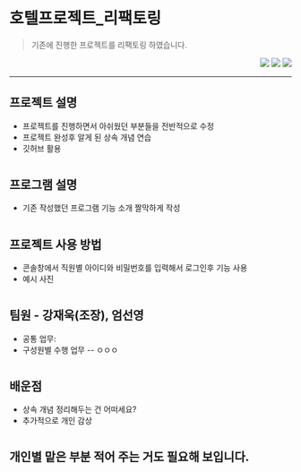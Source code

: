# 호텔프로젝트_리팩토링
> 기존에 진행한 프로젝트를 리팩토링 하였습니다.
<div align=right> 
  <img src = "https://img.shields.io/badge/Java-007396?style=flat&logo=OpenJDK&logoColor=white">
  <img src = "https://img.shields.io/badge/Eclipse-2C2255?style=for-the-badge&logo=eclipse&logoColor=white">
  <img src = "https://img.shields.io/badge/GitHub-100000?style=for-the-badge&logo=github&logoColor=white">
</div>
   
***

## 프로젝트 설명
- 프로젝트를 진행하면서 아쉬웠던 부분들을 전반적으로 수정
- 프로젝트 완성후 알게 된 상속 개념 연습
- 깃허브 활용   

#
## 프로그램 설명
- 기존 작성했던 프로그램 기능 소개 짤막하게 작성   

#   
## 프로젝트 사용 방법
- 콘솔창에서 직원별 아이디와 비밀번호를 입력해서 로그인후 기능 사용
- 예시 사진   

# 
## 팀원 - 강재욱(조장), 엄선영   
- 공통 업무:
- 구성원별 수행 업무
-- ㅇㅇㅇ
#
## 배운점
- 상속 개념 정리해두는 건 어떠세요?
- 추가적으로 개인 감상

#
## 개인별 맡은 부분 적어 주는 거도 필요해 보입니다.
